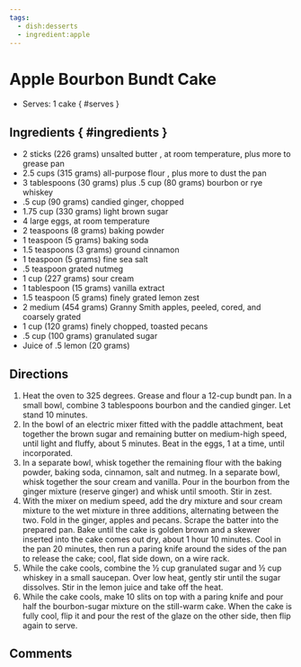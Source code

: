 ```yaml
---
tags:
  - dish:desserts
  - ingredient:apple
---
```

# Apple Bourbon Bundt Cake

- Serves: 1 cake
{ #serves }

## Ingredients { #ingredients }

- 2 sticks (226 grams) unsalted butter , at room temperature, plus more to grease pan
- 2.5 cups (315 grams) all-purpose flour , plus more to dust the pan
- 3 tablespoons (30 grams) plus .5 cup (80 grams) bourbon or rye whiskey
- .5 cup (90 grams) candied ginger, chopped
- 1.75 cup (330 grams) light brown sugar
- 4 large eggs, at room temperature
- 2 teaspoons (8 grams) baking powder
- 1 teaspoon (5 grams) baking soda
- 1.5 teaspoons (3 grams) ground cinnamon
- 1 teaspoon (5 grams) fine sea salt
- .5 teaspoon grated nutmeg
- 1 cup (227 grams) sour cream
- 1 tablespoon (15 grams) vanilla extract
- 1.5 teaspoon (5 grams) finely grated lemon zest
- 2 medium (454 grams) Granny Smith apples, peeled, cored, and coarsely grated
- 1 cup (120 grams) finely chopped, toasted pecans
- .5 cup (100 grams) granulated sugar
- Juice of .5 lemon (20 grams)

## Directions 

1. Heat the oven to 325 degrees. Grease and flour a 12-cup bundt pan. In a small bowl, combine 3 tablespoons bourbon and the candied ginger. Let stand 10 minutes.
2. In the bowl of an electric mixer fitted with the paddle attachment, beat together the brown sugar and remaining butter on medium-high speed, until light and fluffy, about 5 minutes. Beat in the eggs, 1 at a time, until incorporated.
3. In a separate bowl, whisk together the remaining flour with the baking powder, baking soda, cinnamon, salt and nutmeg. In a separate bowl, whisk together the sour cream and vanilla. Pour in the bourbon from the ginger mixture (reserve ginger) and whisk until smooth. Stir in zest.
4. With the mixer on medium speed, add the dry mixture and sour cream mixture to the wet mixture in three additions, alternating between the two. Fold in the ginger, apples and pecans. Scrape the batter into the prepared pan. Bake until the cake is golden brown and a skewer inserted into the cake comes out dry, about 1 hour 10 minutes. Cool in the pan 20 minutes, then run a paring knife around the sides of the pan to release the cake; cool, flat side down, on a wire rack.
5. While the cake cools, combine the ½ cup granulated sugar and ½ cup whiskey in a small saucepan. Over low heat, gently stir until the sugar dissolves. Stir in the lemon juice and take off the heat.
6. While the cake cools, make 10 slits on top with a paring knife and pour half the bourbon-sugar mixture on the still-warm cake. When the cake is fully cool, flip it and pour the rest of the glaze on the other side, then flip again to serve.

## Comments

